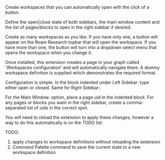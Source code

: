 Create workspaces that you can automatically open with the click of a button.

Define the open|close state of both sidebars, the main window content and the list of pages/blocks to open in the right sidebar if desired.

Create as many workspaces as you like. If you have only one, a button will appear on the Roam Research topbar that will open the workspace. If you have more than one, the button will turn into a dropdown select menu that opens the workspace when you change it.

Once installed, this extension creates a page in your graph called 'Workspaces configuration' and will automatically navigate there. A dummy workspace definition is supplied which demonstrates the required format.

Configuration is simple. In the block indented under Left Sidebar: type either open or closed. Same for Right Sidebar:.

For the Main Window: option, place a page uid in the indented block. For any pages or blocks you want in the right sidebar, create a comma-separated list of uids in the correct spot.

You will need to reload the extension to apply these changes, however a way to do this automatically is on the TODO list.

TODO:
1. apply changes to workspace definitions without reloading the extension
2. Command Palette command to save the current state to a new workspace definition
